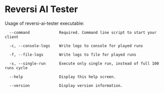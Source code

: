# Reversi AI Tester

Usage of reversi-ai-tester executable:

````
  --command             Required. Command line script to start your client

  -c, --console-logs    Write logs to console for played runs

  -f, --file-logs       Write logs to file for played runs

  -s, --single-run      Execute only single run, instead of full 100 runs cycle

  --help                Display this help screen.

  --version             Display version information.
````
